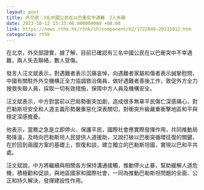 ```yaml
---
layout: post
title: 外交部：3名中國公民在以巴衝突中遇難　2人失聯
date: 2023-10-12 15:33:06.000000000 +08:00
link: https://news.rthk.hk/rthk/ch/component/k2/1722849-20231012.htm
categories: rthk
---
```


在北京，外交部證實，據了解，目前已確認有三名中國公民在以巴衝突中不幸遇難，兩人失去聯絡，數人受傷。

發言人汪文斌表示，對遇難者表示沉痛哀悼，向遇難者家屬和傷者表示誠摯慰問，中國有關駐外外交機構正全力協調救治傷員，做好遇難者善後工作，敦促外方全力搜救失聯人員，採取一切有效措施，保障中方人員及機構安全。

汪文斌表示，中方對當前以巴局勢衝突加劇，造成很多無辜平民傷亡深感痛心，對巴勒斯坦安全和人道主義形勢嚴重惡化深表關切，對衝突升級嚴重衝擊地區和平與穩定深感擔憂。

他表示，當務之急是立即停火、保護平民，國際社會應實際發揮作用，共同推動局勢降溫，及時向巴勒斯坦人民提供人道援助，又說打破以巴衝突循環往復的關鍵，在於回到兩國方案的基礎上，恢復和談，建立獨立的巴勒斯坦國，實現以巴和平共處。

汪文斌說，中方將繼續與相關各方保持溝通接觸，推動停火止暴，幫助緩解人道危機，積極勸和促談，與地區國家和國際社會，一同為推動巴勒斯坦問題的全面、公正和持久解決，發揮建設性作用。
